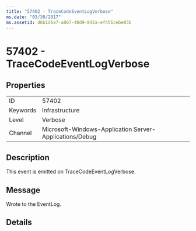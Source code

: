 ```yaml
---
title: "57402 - TraceCodeEventLogVerbose"
ms.date: "03/30/2017"
ms.assetid: d6b1d6a7-a067-40d9-842a-ef451cebe03b
---
```

# 57402 - TraceCodeEventLogVerbose
## Properties  
  
|||  
|-|-|  
|ID|57402|  
|Keywords|Infrastructure|  
|Level|Verbose|  
|Channel|Microsoft-Windows-Application Server-Applications/Debug|  
  
## Description  
 This event is emitted on TraceCodeEventLogVerbose.  
  
## Message  
 Wrote to the EventLog.  
  
## Details
